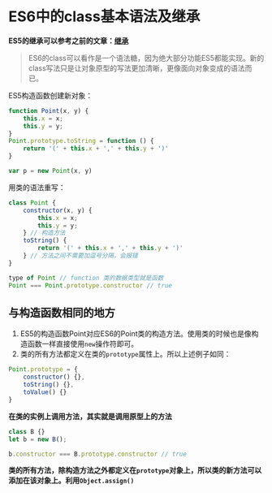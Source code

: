 # ES6中的class基本语法及继承

**ES5的继承可以参考之前的文章：[继承](/basis/JavaScript/继承)**

> ES6的class可以看作是一个语法糖，因为绝大部分功能ES5都能实现。新的class写法只是让对象原型的写法更加清晰，更像面向对象变成的语法而已。

ES5构造函数创建新对象：
```js
function Point(x, y) {
    this.x = x;
    this.y = y;
}
Point.prototype.toString = function () {
    return '(' + this.x + ',' + this.y + ')'
}

var p = new Point(x, y)
```
用类的语法重写：
```js
class Point {
    constructor(x, y) {
        this.x = x;
        this.y = y;
    } // 构造方法
    toString() {
        return '(' + this.x + ',' + this.y + ')'
    } // 方法之间不需要加逗号分隔，会报错
}

type of Point // function 类的数据类型就是函数
Point === Point.prototype.constructor // true
```
## 与构造函数相同的地方
1. ES5的构造函数Point对应ES6的Point类的构造方法。使用类的时候也是像构造函数一样直接使用`new`操作符即可。
2. 类的所有方法都定义在类的`prototype`属性上。所以上述例子如同：
```js
Point.prototype = {
    constructor() {},
    toString() {},
    toValue() {}
}
```

**在类的实例上调用方法，其实就是调用原型上的方法**
```js
class B {}
let b = new B();

b.constructor === B.prototype.constructor // true
```

**类的所有方法，除构造方法之外都定义在`prototype`对象上，所以类的新方法可以添加在该对象上。利用`Object.assign()`**
